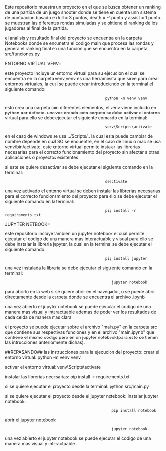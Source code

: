 Este repositorio muestra un proyecto en el que se busca obtener un ranking de una partida de un juego shooter donde se tiene en cuenta unn sistema de puntuacion 
basado en kill = 3 puntos, death = -1 punto y assist = 1 punto. se muestran las diferentes rondas simuladas y se obtiene el ranking de los jugadores al final de la partida.

el analisis y resultado final del proyecto se encuentra en la carpeta Notebooks donde se encunetra el codigo main que procesa las rondas y genera el ranking final
en una funcion que se encuentra en la carpeta src/funciones.py 


ENTORNO VIRTUAL VENV=

este proyecto incluye un entorno virtual para su ejecucion el cual se encuentra en la carpeta venv,venv es una herramienta que sirve para crear entornos virtuales,
la cual se puede crear introduciendo en la terminal el siguiente comando: 

                                                 python -m venv venv

esto crea una carpeta con diferentes elementos, el venv viene incluido en python por defecto. una vez creada esta carpeta se debe activar el entorno virtual
para ello se debe ejecutar el siguiente comando en la terminal:

                                                 venv\Scripts\activate

en el caso de windows se usa ../Scripts/.. la cual esta puede cambiar de nombre depende en cual SO se encuentre, en el caso de linux o mac se usa venv/bin/activate.
este entorno virtual permite instalar las librerias necesarias para el correcto funcionamiento del proyecto sin afectar a otras aplicaciones o proyectos existentes


si este se quiere desactivar se debe ejecutar el siguiente comando en la terminal:

                                                 deactivate


una vez activado el entorno virtual se deben instalar las librerias necesarias para el correcto funcionamiento del proyecto
para ello se debe ejecutar el siguiente comando en la terminal:

                                                 pip install -r requirements.txt


JUPYTER NETBOOK= 

este repositorio incluye tambien un jupyter notebook el cual permite ejecutar el codigo de una manera mas interactuable y visual
para ello se debe instalar la libreria jupyter, la cual en la terminal se debe ejecutar el siguiente comando:

                                                 pip install jupyter

una vez instalada la libreria se debe ejecutar el siguiente comando en la terminal:

                                                    jupyter notebook

para abrirlo en la web si se quiere abrir en el navegador, o se puede abrir directamente desde la carpeta donde se encuentra el archivo .ipynb


una vez abierto el jupyter notebook se puede ejecutar el codigo de una manera mas visual y interactuable
ademas de poder ver los resultados de cada celda de manera mas clara

el proyecto se puede ejecutar sobre el archivo "main.py" en la carpeta src que contiene sus respectivas funciones y en el archivo "main.ipynb"
que contiene el mismo codigo pero en un jupyter notebook(para esto se tienen las intrucciones anteriormente dichas).

##REPASANDO##
las instrucciones para la ejecucion del proyecto:
crear el entorno virtual:
                                                 python -m venv venv

activar el entorno virtual:
                                                    venv\Scripts\activate  


instalar las librerias necesarias:
                                                    pip install -r requirements.txt 


si se quiere ejecutar el proyecto desde la terminal:
                                                    python src/main.py

si se quiere ejecutar el proyecto desde el jupyter notebook:
instalar jupyter notebook:

                                                    pip install notebook

abrir el jupyter notebook:

                                                    jupyter notebook
                                                    
una vez abierto el jupyter notebook se puede ejecutar el codigo de una manera mas visual y interactuable



